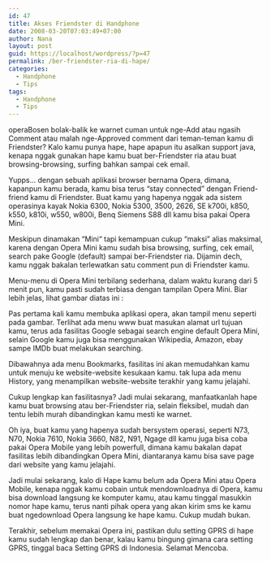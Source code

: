 ```yaml
---
id: 47
title: Akses Friendster di Handphone
date: 2008-03-20T07:03:49+07:00
author: Nana
layout: post
guid: https://localhost/wordpress/?p=47
permalink: /ber-friendster-ria-di-hape/
categories:
  - Handphone
  - Tips
tags:
  - Handphone
  - Tips
---
```

operaBosen bolak-balik ke warnet cuman untuk nge-Add atau ngasih Comment atau malah nge-Approved comment dari teman-teman kamu di Friendster? Kalo kamu punya hape, hape apapun itu asalkan support java, kenapa nggak gunakan hape kamu buat ber-Friendster ria atau buat browsing-browsing, surfing bahkan sampai cek email.

Yupps… dengan sebuah aplikasi browser bernama Opera, dimana, kapanpun kamu berada, kamu bisa terus &#8220;stay connected” dengan Friend-friend kamu di Friendster. Buat kamu yang hapenya nggak ada sistem operasinya kayak Nokia 6300, Nokia 5300, 3500, 2626, SE k700i, k850, k550, k810i, w550, w800i, Benq Siemens S88 dll kamu bisa pakai Opera Mini.

Meskipun dinamakan “Mini“ tapi kemampuan cukup “maksi” alias maksimal, karena dengan Opera Mini kamu sudah bisa browsing, surfing, cek email, search pake Google (default) sampai ber-Friendster ria. Dijamin dech,  
kamu nggak bakalan terlewatkan satu comment pun di Friendster kamu.

Menu-menu di Opera Mini terbilang sederhana, dalam waktu kurang dari 5 menit pun, kamu pasti sudah terbiasa dengan tampilan Opera Mini. Biar lebih jelas, lihat gambar diatas ini :

Pas pertama kali kamu membuka aplikasi opera, akan tampil menu seperti pada gambar. Terlihat ada menu www buat masukan alamat url tujuan kamu, terus ada fasilitas Google sebagai search engine default Opera Mini,  
selain Google kamu juga bisa menggunakan Wikipedia, Amazon, ebay sampe IMDb buat melakukan searching.

Dibawahnya ada menu Bookmarks, fasilitas ini akan memudahkan kamu untuk menuju ke website-website kesukaan kamu. tak lupa ada menu History, yang menampilkan website-website terakhir yang kamu jelajahi.

Cukup lengkap kan fasilitasnya? Jadi mulai sekarang, manfaatkanlah hape kamu buat browsing atau ber-Friendster ria, selain fleksibel, mudah dan tentu lebih murah dibandingkan kamu mesti ke warnet.

Oh iya, buat kamu yang hapenya sudah bersystem operasi, seperti N73, N70, Nokia 7610, Nokia 3660, N82, N91, Ngage dll kamu juga bisa coba pakai Opera Mobile yang lebih powerfull, dimana kamu bakalan dapat fasilitas lebih dibandingkan Opera Mini, diantaranya kamu bisa save page dari website yang kamu jelajahi.

Jadi mulai sekarang, kalo di Hape kamu belum ada Opera Mini atau Opera Mobile, kenapa nggak kamu cobain untuk mendownloadnya di Opera, kamu bisa download langsung ke komputer kamu, atau kamu tinggal masukkin nomor hape kamu, terus nanti pihak opera yang akan kirim sms ke kamu buat ngedownload Opera langsung ke hape kamu. Cukup mudah bukan.

Terakhir, sebelum memakai Opera ini, pastikan dulu setting GPRS di hape kamu sudah lengkap dan benar, kalau kamu bingung gimana cara setting GPRS, tinggal baca Setting GPRS di Indonesia. Selamat Mencoba.